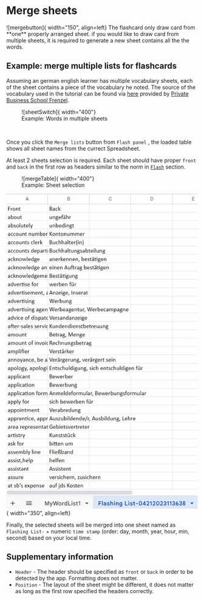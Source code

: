 
# Merge sheets


<div style="display: flex; align-items: center;" markdown>
![mergebutton]{ width="150", align=left}
The flashcard only draw card from **one** properly arranged sheet. if you would like to draw card from multiple sheets, it is required to generate a new sheet contains all the the words. 
</div>


## Example: merge multiple lists for flashcards

Assuming an german english learner has multiple vocabulary sheets, each of the sheet contains a piece of the vocabulary he noted. The source of the vocabulary used in the tutorial can be found via [here](https://www.frenzelschule.de/download/business-english-vocabulary-vocabulary-list-exam.xls) provided by [Private Business School Frenzel](https://www.frenzelschule.de/).


<figure markdown>
![sheetSwitch]{ width="400"}
  <figcaption>Example: Words in multiple sheets </figcaption>
</figure>
<br>

Once you click the `Merge lists` button from `Flash panel` , the loaded table shows all sheet names from the currect Spreadsheet. 

At least 2 sheets selection is required. Each sheet should have proper `front` and `back` in the first row as headers similar to the norm in [`Flash`][flashcardSection] section.


<figure markdown>
![mergeTable]{ width="400"}
  <figcaption>Example: Sheet selection </figcaption>
</figure>




![mergedSheet]{ width="350", align=left}

Finally, the selected sheets will be merged into one sheet named as `Flashing List-` + numeric `time stamp` (order: day, month, year, hour, min, second) based on your local time.

## Supplementary information

* `Header` - The header should be specified as `front` or `back` in order to be detected by the app. Formatting does not matter.
* `Position` - The layout of the sheet might be different, it does not matter as long as the first row specified the headers correctly. 

[mergebutton]: /assets/images/merge_button.png
[sheetSwitch]: /assets/images/sheets_switch.gif
[mergeTable]: /assets/images/merge_table.png
[mergedSheet]: /assets/images/merged_sheet.gif
[flashcardSection]: index.md#flashcards





